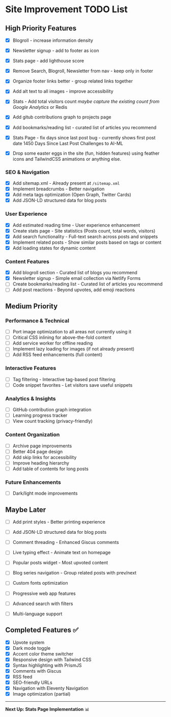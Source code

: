 # Site Improvement TODO List

## High Priority Features

- [x] Blogroll - increase information density
- [x] Newsletter signup - add to footer as icon
- [x] Stats page - add lighthouse score
- [x] Remove Search, Blogroll, Newsletter from nav - keep only in footer
- [x] Organize footer links better - group related links together 
- [x] Add alt text to all images - improve accessibility
- [x] Stats - Add total visitors count *maybe capture the existing count from Google Analytics* or Redis
- [x] Add gitub contributions graph to projects page
- [x] Add bookmarks/reading list - curated list of articles you recommend

- [x] Stats Page - fix days since last post bug - currently shows first post date
1450
Days Since Last Post
Challenges to AI-ML

- [x] Drop some easter eggs in the site (fun, hidden features) using feather icons and TailwindCSS animations or anything else.

### SEO & Navigation
- [x] Add sitemap.xml - Already present at `/sitemap.xml`
- [x] Implement breadcrumbs - Better navigation
- [x] Add meta tags optimization (Open Graph, Twitter Cards)
- [x] Add JSON-LD structured data for blog posts

### User Experience
- [x] Add estimated reading time - User experience enhancement
- [x] Create stats page - Site statistics (Posts count, total words, visitors)
- [x] Add search functionality - Full-text search across posts and snippets
- [x] Implement related posts - Show similar posts based on tags or content
- [x] Add loading states for dynamic content

### Content Features
- [x] Add blogroll section - Curated list of blogs you recommend
- [x] Newsletter signup - Simple email collection via Netlify Forms
- [ ] Create bookmarks/reading list - Curated list of articles you recommend
- [ ] Add post reactions - Beyond upvotes, add emoji reactions

## Medium Priority

### Performance & Technical
- [ ] Port image optimization to all areas not currently using it
- [ ] Critical CSS inlining for above-the-fold content
- [ ] Add service worker for offline reading
- [ ] Implement lazy loading for images (if not already present)
- [ ] Add RSS feed enhancements (full content)

### Interactive Features
- [ ] Tag filtering - Interactive tag-based post filtering
- [ ] Code snippet favorites - Let visitors save useful snippets

### Analytics & Insights
- [ ] GitHub contribution graph integration
- [ ] Learning progress tracker
- [ ] View count tracking (privacy-friendly)

### Content Organization
- [ ] Archive page improvements
- [ ] Better 404 page design
- [ ] Add skip links for accessibility
- [ ] Improve heading hierarchy
- [ ] Add table of contents for long posts

### Future Enhancements
- [ ] Dark/light mode improvements


## Maybe Later

- [ ] Add print styles - Better printing experience
- [ ] Add JSON-LD structured data for blog posts
- [ ] Comment threading - Enhanced Giscus comments
- [ ] Live typing effect - Animate text on homepage
- [ ] Popular posts widget - Most upvoted content
- [ ] Blog series navigation - Group related posts with prev/next
- [ ] Custom fonts optimization
- [ ] Progressive web app features
- [ ] Advanced search with filters
- [ ] Multi-language support



## Completed Features ✅
- [x] Upvote system
- [x] Dark mode toggle
- [x] Accent color theme switcher  
- [x] Responsive design with Tailwind CSS
- [x] Syntax highlighting with PrismJS
- [x] Comments with Giscus
- [x] RSS feed
- [x] SEO-friendly URLs
- [x] Navigation with Eleventy Navigation
- [x] Image optimization (partial)

---

**Next Up: Stats Page Implementation** 📊
